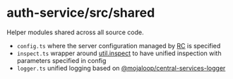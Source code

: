 # auth-service/src/shared

Helper modules shared across all source code.

- `config.ts` where the server configuration managed by [RC](https://github.com/dominictarr/rc#readme) is specified
- `inspect.ts` wrapper around [util.inspect](https://nodejs.org/api/util.html#util_util_inspect_object_options) to have unified inspection with parameters specified in config
- `logger.ts` unified logging based on [@mojaloop/central-services-logger](https://github.com/mojaloop/central-services-logger)